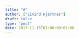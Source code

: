 ```yaml
---
title: "#"
author: ["Eivind Hjertnes"]
draft: false
type: "post"
date: 2017-11-15T01:00:00+01:00
---
```

